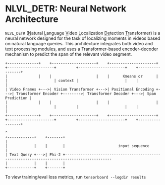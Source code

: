 # NLVL_DETR: Neural Network Architecture

`NLVL_DETR` (<ins>N</ins>atural <ins>L</ins>anguage <ins>V</ins>ideo <ins>L</ins>ocalization <ins>De</ins>tection <ins>Tr</ins>ansformer) is a neural network designed for the task of localizing moments in videos based on natural language queries. This architecture integrates both video and text processing modules, and uses a Transformer-based encoder-decoder mechanism to predict the span of the relevant video segment.

```plaintext
+--------------+    +--------------------+    +---------------------+    +---------------------+         +---------------------+    +-----------------+
|              |    |                    |    |      Kmeans or      |    |                     | context |                     |    |                 |
| Video Frames +--->| Vision Transformer +--->| Positional Encoding +--->| Transformer Encoder +-------->| Transformer Decoder +--->| Span Prediction |
|              |    |                    |    |                     |    |                     |         |                     |    |                 |
+--------------+    +--------------------+    +---------------------+    +---------------------+         +---------------------+    +-----------------+
                                                                                                                     ^
+------------+    +-------+                                                                                          |
|            |    |       |                        input sequence                                                    |
| Text Query +--->| Phi-2 +-------------------------------------------------------------------------------------------
|            |    |       |
+------------+    +-------+
```

To view training/eval loss metrics, run `tensorboard --logdir results`
